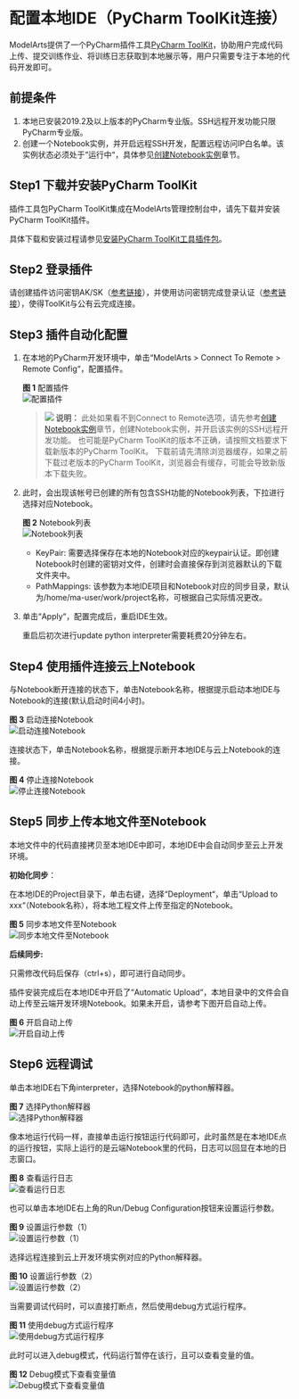 # 配置本地IDE（PyCharm ToolKit连接）<a name="modelarts_30_0014"></a>

ModelArts提供了一个PyCharm插件工具[PyCharm ToolKit](https://support.huaweicloud.com/tg-modelarts/modelarts_15_0001.html)，协助用户完成代码上传、提交训练作业、将训练日志获取到本地展示等，用户只需要专注于本地的代码开发即可。

## 前提条件<a name="section1787801502612"></a>

1.  本地已安装2019.2及以上版本的PyCharm专业版。SSH远程开发功能只限PyCharm专业版。
2.  创建一个Notebook实例，并开启远程SSH开发，配置远程访问IP白名单。该实例状态必须处于“运行中“，具体参见[创建Notebook实例](创建Notebook实例.md)章节。

## Step1 下载并安装PyCharm ToolKit<a name="section850913112718"></a>

插件工具包PyCharm ToolKit集成在ModelArts管理控制台中，请先下载并安装PyCharm ToolKit插件。

具体下载和安装过程请参见[安装PyCharm ToolKit工具插件包](https://support.huaweicloud.com/tg-modelarts/modelarts_15_0003.html)。

## Step2 登录插件<a name="section1693194104413"></a>

请创建插件访问密钥AK/SK（[参考链接](https://support.huaweicloud.com/tg-modelarts/modelarts_15_0004.html)），并使用访问密钥完成登录认证（[参考链接](https://support.huaweicloud.com/tg-modelarts/modelarts_15_0005.html)），使得ToolKit与公有云完成连接。

## Step3 插件自动化配置<a name="section341513404535"></a>

1.  在本地的PyCharm开发环境中，单击“ModelArts \> Connect To Remote \> Remote Config“，配置插件。

    **图 1**  配置插件<a name="fig71585913220"></a>  
    ![](figures/配置插件.png "配置插件")

    >![](public_sys-resources/icon-note.gif) **说明：** 
    >此处如果看不到Connect to Remote选项，请先参考[创建Notebook实例](创建Notebook实例.md)章节，创建Notebook实例，并开启该实例的SSH远程开发功能。
    >也可能是PyCharm ToolKit的版本不正确，请按照文档要求下载新版本的PyCharm ToolKit。
    >下载前请先清除浏览器缓存，如果之前下载过老版本的PyCharm ToolKit，浏览器会有缓存，可能会导致新版本下载失败。

2.  此时，会出现该帐号已创建的所有包含SSH功能的Notebook列表，下拉进行选择对应Notebook。

    **图 2**  Notebook列表<a name="fig14296102817586"></a>  
    ![](figures/Notebook列表.png "Notebook列表")

    -   KeyPair: 需要选择保存在本地的Notebook对应的keypair认证。即创建Notebook时创建的密钥对文件，创建时会直接保存到浏览器默认的下载文件夹中。
    -   PathMappings: 该参数为本地IDE项目和Notebook对应的同步目录，默认为/home/ma-user/work/project名称，可根据自己实际情况更改。

3.  单击“Apply“，配置完成后，重启IDE生效。

    重启后初次进行update python interpreter需要耗费20分钟左右。


## Step4 使用插件连接云上Notebook<a name="section1123111775414"></a>

与Notebook断开连接的状态下，单击Notebook名称，根据提示启动本地IDE与Notebook的连接\(默认启动时间4小时\)。

**图 3**  启动连接Notebook<a name="fig1233613281768"></a>  
![](figures/启动连接Notebook.png "启动连接Notebook")

连接状态下，单击Notebook名称，根据提示断开本地IDE与云上Notebook的连接。

**图 4**  停止连接Notebook<a name="fig47993427615"></a>  
![](figures/停止连接Notebook.png "停止连接Notebook")

## Step5 同步上传本地文件至Notebook<a name="section155312327559"></a>

本地文件中的代码直接拷贝至本地IDE中即可，本地IDE中会自动同步至云上开发环境。

**初始化同步**：

在本地IDE的Project目录下，单击右键，选择“Deployment“，单击“Upload to xxx“（Notebook名称），将本地工程文件上传至指定的Notebook。

**图 5**  同步本地文件至Notebook<a name="fig199531754271"></a>  
![](figures/同步本地文件至Notebook.png "同步本地文件至Notebook")

**后续同步:**

只需修改代码后保存（ctrl+s），即可进行自动同步。

插件安装完成后在本地IDE中开启了“Automatic Upload“，本地目录中的文件会自动上传至云端开发环境Notebook。如果未开启，请参考下图开启自动上传。

**图 6**  开启自动上传<a name="fig58764161314"></a>  
![](figures/开启自动上传.png "开启自动上传")

## Step6 远程调试<a name="section52711392047"></a>

单击本地IDE右下角interpreter，选择Notebook的python解释器。

**图 7**  选择Python解释器<a name="fig19306731151516"></a>  
![](figures/选择Python解释器.png "选择Python解释器")

像本地运行代码一样，直接单击运行按钮运行代码即可，此时虽然是在本地IDE点的运行按钮，实际上运行的是云端Notebook里的代码，日志可以回显在本地的日志窗口。

**图 8**  查看运行日志<a name="fig14456144714155"></a>  
![](figures/查看运行日志.png "查看运行日志")

也可以单击本地IDE右上角的Run/Debug Configuration按钮来设置运行参数。

**图 9**  设置运行参数（1）<a name="fig184083159162"></a>  
![](figures/设置运行参数（1）.png "设置运行参数（1）")

选择远程连接到云上开发环境实例对应的Python解释器。

**图 10**  设置运行参数（2）<a name="fig136324459180"></a>  
![](figures/设置运行参数（2）.png "设置运行参数（2）")

当需要调试代码时，可以直接打断点，然后使用debug方式运行程序。

**图 11**  使用debug方式运行程序<a name="fig4255161891718"></a>  
![](figures/使用debug方式运行程序.png "使用debug方式运行程序")

此时可以进入debug模式，代码运行暂停在该行，且可以查看变量的值。

**图 12**  Debug模式下查看变量值<a name="fig337073531718"></a>  
![](figures/Debug模式下查看变量值.png "Debug模式下查看变量值")


